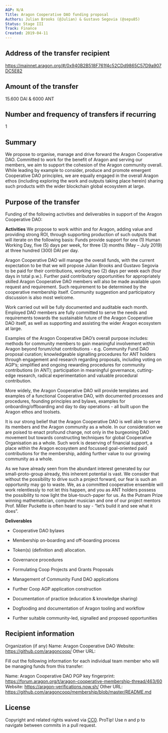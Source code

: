 ```yaml
---
AGP: N/A
Title: Aragon Cooperative DAO funding proposal
Authors: Julian Brooks (@Julian) & Gustavo Segovia (@sepu85)
Status: Stage III
Track: Finance
Created: 2019-04-11
---
```


## Address of the transfer recipient
https://mainnet.aragon.org/#/0x940B2B518F761f4c52CDd9865C57D9a907DC5E82

## Amount of the transfer
15.600 DAI & 6000 ANT

## Number and frequency of transfers if recurring
1

## Summary
We propose to organise, manage and drive forward the Aragon Cooperative DAO. Committed to work for the benefit of Aragon and serving our members, we aim to support the cohesion of the Aragon community overall. While leading by example to consider, produce and promote emergent Cooperative DAO principles, we are equally engaged in the overall Aragon ethos (including exploring the work and outputs taking place herein) sharing such products with the wider blockchain global ecosystem at large.

## Purpose of the transfer
Funding of the following activities and deliverables in support of the Aragon Cooperative DAO:

**Activities**
We propose to work within and for Aragon, adding value and providing strong ROI, through supporting production of such outputs that will iterate on the following basis:
Funds provide support for one (1) Human Working Day, five (5)  days per week, for three (3) months (May – July 2019) at three  hundred (300) DAI per day.

Aragon Cooperative DAO will manage the overall funds, with the current expectation to be that we will propose Julian Brooks and Gustavo Segovia to be paid for their contributions, working two (2) days per week each (four days in total p.w.). Further paid contributory opportunities for appropriately skilled Aragon Cooperative DAO members will also be made available upon request and requirement. Such requirement to be determined by the cooperative membership itself. Community suggestion and participatory discussion is also most welcome.

Work carried out will be fully documented and auditable each month. Employed DAO members are fully  committed to serve the needs and requirements towards the sustainable future of the Aragon Cooperative DAO itself, as well as supporting and assisting the wider Aragon ecosystem at large.

Examples of the Aragon Cooperative DAO’s overall purpose includes: methods for community members to gain meaningful involvement within Aragon beyond forum/chat contributions - e.g. Community Fund DAO proposal curation; knowledgeable signalling procedures for ANT holders through engagement and research regarding proposals, including voting on AGP’s; simplified and ongoing rewarding procedures for community contributions (in ANT); participation in meaningful governance, cutting-edge research, radical experimentation and valuable procedural contribution.

More widely, the Aragon Cooperative DAO will provide templates and examples of a functional Cooperative DAO, with documented processes and procedures, founding principles and bylaws, examples for onboarding/offboarding and day to day operations - all built upon the Aragon ethos and toolsets.

It is our strong belief that the Aragon Cooperative DAO is well able to serve its members and the Aragon community as a whole. In our consideration we are poised to enact profound change, not only in the burgeoning DAO movement but towards constructing techniques for global Cooperative Organisation as a whole. Such work is deserving of financial support, a place within the Aragon ecosystem and focussed goal-oriented paid contributions for the membership, adding further value to our growing community as a whole.

As we have already seen from the abundant interest generated by our small-proto-group already, this inherent potential is vast. We consider that without the possibility to drive such a project forward, our fear is such an opportunity may go to waste. We, as a committed cooperative ensemble will work relentlessly to not let this happen, and you as ANT holders possess the possibility to now light the blue-touch-paper for us. As the Putnam Prize winning mathematician, computer musician and one of our project  mentors Prof. Miller Puckette is often heard to say - “let’s build it and see what it does”.

**Deliverables**

- Cooperative DAO bylaws

- Membership on-boarding and  off-boarding process

- Token(s) (definition and)  allocation.

- Governance procedures

- Formulating Coop Projects and Grants Proposals

- Management of Community Fund DAO applications

- Further Coop AGP application construction

- Documentation of practice (education & knowledge sharing)

- Dogfooding and documentation of Aragon tooling and workflow

- Further suitable community-led, signalled and proposed opportunities


## Recipient information
Organization (if any) 
Name:   Aragon Cooperative DAO
Website:  https://github.com/aragoncoop/
Other URL:  

Fill out the following information for each individual team member who will be managing funds from this transfer:

Name:  Aragon Cooperative DAO
PGP key fingerprint:  https://forum.aragon.org/t/aragon-cooperative-membership-thread/463/60
Website:  https://aragon-verifications.now.sh/
Other URL:  https://github.com/aragoncoop/membership/blob/master/README.md

## License
Copyright and related rights waived via [CC0](https://creativecommons.org/publicdomain/zero/1.0/).
ProTip! Use n and p to navigate between commits in a pull request.

